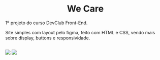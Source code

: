 <h1 align="center">We Care</h1>

1º projeto do curso DevClub Front-End. <br>

Site simples com layout pelo figma, feito com HTML e CSS, vendo mais sobre display, buttons e responsividade.

##

<img src="https://raw.githubusercontent.com/victorSmenezes/We-Care/fd34a854534405adb035bf8bcaebb20560269ada/images/We%20care.png" />
<img src="https://raw.githubusercontent.com/victorSmenezes/We-Care/fd34a854534405adb035bf8bcaebb20560269ada/images/We%20care2.png" />
